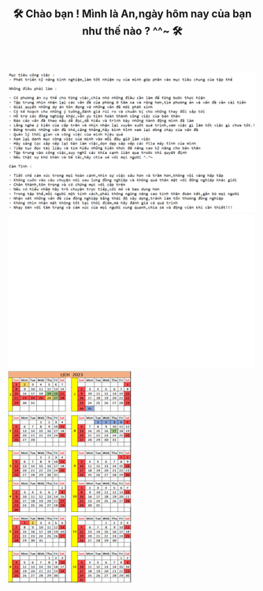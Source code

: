 <h2 align="center">🛠 Chào bạn ! Mình là An,ngày hôm nay của bạn như thế nào ? ^^~ 🛠</h2>
  <br>
  <h2 align="left"><img src="images/Anlx.PNG" width="1500"/>
 <align="left"> <img src="svg/trungquandev.svg" width="500" /> <align="right"><img src="images/Lich_2023.png" width="250"/>

